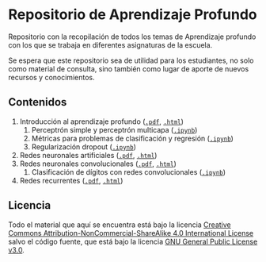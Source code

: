 # Repositorio de Aprendizaje Profundo

Repositorio con la recopilación de todos los temas de Aprendizaje profundo con los que se trabaja en diferentes asignaturas de la escuela.

Se espera que este repositorio sea de utilidad para los estudiantes, no solo como material de consulta, sino también como lugar de aporte de nuevos recursos y conocimientos.

## Contenidos

1. Introducción al aprendizaje profundo ([`.pdf`](https://etsisi.github.io/Aprendizaje-profundo/Slides/01.%20Introducci%C3%B3n%20al%20aprendizaje%20profundo.pdf), [`.html`](https://etsisi.github.io/Aprendizaje-profundo/Slides/01.%20Introducci%C3%B3n%20al%20aprendizaje%20profundo.html))
   1. Perceptrón simple y perceptrón multicapa ([`.ipynb`](https://etsisi.github.io/Aprendizaje-profundo/Notebooks/02.%20Perceptr%C3%B3n%20simple%20y%20perceptr%C3%B3n%20multicapa.ipynb))
   2. Métricas para problemas de clasificación y regresión ([`.ipynb`](https://etsisi.github.io/Aprendizaje-profundo/Notebooks/02.%20M%C3%A9tricas%20para%20problemas%20de%20clasificaci%C3%B3n%20y%20regresi%C3%B3n.ipynb))
   3. Regularización dropout ([`.ipynb`](https://etsisi.github.io/Aprendizaje-profundo/Notebooks/02.%20Regularización%20dropout.ipynb))
2. Redes neuronales artificiales ([`.pdf`](https://etsisi.github.io/Aprendizaje-profundo/Slides/02.%20Redes%20neuronales%20artificiales.pdf), [`.html`](https://etsisi.github.io/Aprendizaje-profundo/Slides/02.%20Redes%20neuronales%20artificiales.html))
3. Redes neuronales convolucionales ([`.pdf`](https://etsisi.github.io/Aprendizaje-profundo/Slides/03.%20Redes%20convolucionales.pdf), [`.html`](https://etsisi.github.io/Aprendizaje-profundo/Slides/03.%20Redes%20convolucionales.html))
   1. Clasificación de dígitos con redes convolucionales ([`.ipynb`](https://etsisi.github.io/Aprendizaje-profundo/Notebooks/03.%20Clasificación%20de%20dígitos%20con%20redes%20convolucionales.ipynb))
4. Redes recurrentes ([`.pdf`](https://etsisi.github.io/Aprendizaje-profundo/Slides/04.%20Redes%20recurrentes.pdf), [`.html`](https://etsisi.github.io/Aprendizaje-profundo/Slides/04.%20Redes%20recurrentes.html))

## Licencia

Todo el material que aquí se encuentra está bajo la licencia [Creative Commons Attribution-NonCommercial-ShareAlike 4.0 International License](https://creativecommons.org/licenses/by-nc-sa/4.0/) salvo el código fuente, que está bajo la licencia [GNU General Public License v3.0](https://www.gnu.org/licenses/gpl-3.0.html).
